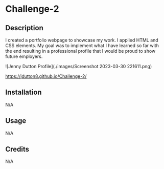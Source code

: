 # Challenge-2
## Description
I created a portfolio webpage to showcase my work. I applied HTML and CSS elements. My goal was to implement what I have learned so far with the end resulting in a professional profile that I would be proud to show future employers. 

![Jenny Dutton Profile](./images/Screenshot 2023-03-30 221611.png)

<https://jdutton8.github.io/Challenge-2/>

## Installation
N/A

## Usage
N/A

## Credits
N/A

